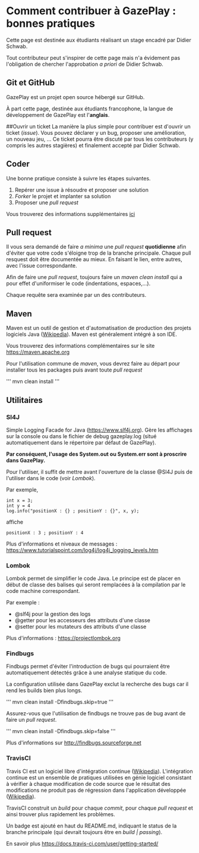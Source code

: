 # Comment contribuer à GazePlay : bonnes pratiques

Cette page est destinée aux étudiants réalisant un stage encadré par Didier Schwab.

Tout contributeur peut s'inspirer de cette page mais n'a évidement pas l'obligation de chercher l'approbation *a priori* de Didier Schwab. 

## Git et GitHub

GazePlay est un projet open source hébergé sur GitHub.

À part cette page, destinée aux étudiants francophone, la langue de développement de GazePlay est l'**anglais**.

##Ouvrir un ticket
La manière la plus simple pour contribuer est d'ouvrir un ticket (*issue*). Vous pouvez déclarer y un bug, proposer une amélioration, un nouveau jeu, ... Ce ticket pourra être discuté par tous les contributeurs (y compris les autres stagières) et finalement accepté par Didier Schwab.

## Coder
Une bonne pratique consiste à suivre les étapes suivantes.
1. Repérer une issue à résoudre et proposer une solution
2. *Forker* le projet et implanter sa solution
3. Proposer une *pull request*

Vous trouverez des informations supplémentaires [ici](https://openclassrooms.com/courses/gerer-son-code-avec-git-et-github/contribuer-a-des-projets-open-source)

## Pull request
Il vous sera demandé de faire *a minima* une *pull request* **quotidienne** afin d'éviter que votre code s'éloigne trop de la branche principale. Chaque pull resquest doit être documentée au mieux. En faisant le lien, entre autres, avec l'issue correspondante.

Afin de faire une *pull request*, toujours faire un *maven clean install* qui a pour effet d'uniformiser le code (indentations, espaces,...).

Chaque requête sera examinée par un des contributeurs.

## Maven
Maven est un outil de gestion et d'automatisation de production des projets logiciels Java ([Wikipedia](https://fr.wikipedia.org/wiki/Apache_Maven)). Maven est généralement intégré à son IDE.

Vous trouverez des informations complémentaires sur le site https://maven.apache.org

Pour l'utilisation commune de *maven*, vous devrez faire au départ pour installer tous les packages puis avant toute *pull request*

'''
mvn clean install
'''

## Utilitaires

### Sl4J

Simple Logging Facade for Java (https://www.slf4j.org). Gère les affichages sur la console ou dans le fichier de debug gazeplay.log (situé automatiquement dans le répertoire par défaut de GazePlay).

**Par conséquent, l'usage des System.out ou System.err sont à proscrire dans GazePlay.**

Pour l'utiliser, il suffit de mettre avant l'ouverture de la classe @Sl4J puis de l'utiliser dans le code (voir *Lombok*).

Par exemple,
```
int x = 3;
int y = 4
log.info("positionX : {} ; positionY : {}", x, y);
```

affiche 

```
positionX : 3 ; positionY : 4
```

Plus d'informations et niveaux de messages : 
https://www.tutorialspoint.com/log4j/log4j_logging_levels.htm


### Lombok

Lombok permet de simplifier le code Java. Le principe est de placer en début de classe des balises qui seront remplacées à la compilation par le code machine correspondant.

Par exemple :
- @slf4j pour la gestion des logs
- @getter pour les accesseurs des attributs d'une classe
- @setter pour les mutateurs des attributs d'une classe

Plus d'informations : 
https://projectlombok.org

### Findbugs

Findbugs permet d'éviter l'introduction de bugs qui pourraient être automatiquement détectés grâce à une analyse statique du code.

La configuration utilisée dans GazePlay exclut la recherche des bugs car il rend les builds bien plus longs.

'''
mvn clean install -Dfindbugs.skip=true
'''

Assurez-vous que l'utilisation de findbugs ne trouve pas de bug avant de faire un *pull request*.

'''
mvn clean install -Dfindbugs.skip=false
'''

Plus d'informations sur http://findbugs.sourceforge.net

### TravisCI

Travis CI est un logiciel libre d'intégration continue ([Wikipedia](https://fr.wikipedia.org/wiki/Travis_CI)). L'intégration continue est un ensemble de pratiques utilisées en génie logiciel consistant à vérifier à chaque modification de code source que le résultat des modifications ne produit pas de régression dans l'application développée ([Wikipedia](https://fr.wikipedia.org/wiki/Intégration_continue)).
 
TravisCI construit un *build* pour chaque *commit*, pour chaque *pull request* et ainsi trouver plus rapidement les problèmes.

Un badge est ajouté en haut du README.md, indiquant le status de la branche principale (qui devrait toujours être en *build | passing*).

En savoir plus https://docs.travis-ci.com/user/getting-started/